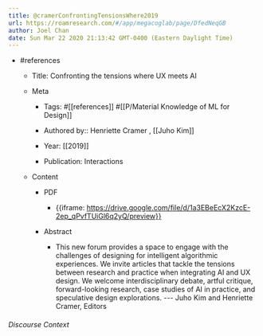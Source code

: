 ```yaml
---
title: @cramerConfrontingTensionsWhere2019
url: https://roamresearch.com/#/app/megacoglab/page/DfedNeqGB
author: Joel Chan
date: Sun Mar 22 2020 21:13:42 GMT-0400 (Eastern Daylight Time)
---
```


- #references

    - Title: Confronting the tensions where UX meets AI

    - Meta

        - Tags: #[[references]] #[[P/Material Knowledge of ML for Design]]

        - Authored by::  Henriette Cramer ,  [[Juho Kim]]

        - Year: [[2019]]

        - Publication: Interactions

    - Content

        - PDF

            - {{iframe: https://drive.google.com/file/d/1a3EBeEcX2KzcE-2ep_qPvfTUiGl6q2yQ/preview}}

        - Abstract

            - This new forum provides a space to engage with the challenges of designing for intelligent algorithmic experiences. We invite articles that tackle the tensions between research and practice when integrating AI and UX design. We welcome interdisciplinary debate, artful critique, forward-looking research, case studies of AI in practice, and speculative design explorations. --- Juho Kim and Henriette Cramer, Editors

###### Discourse Context


